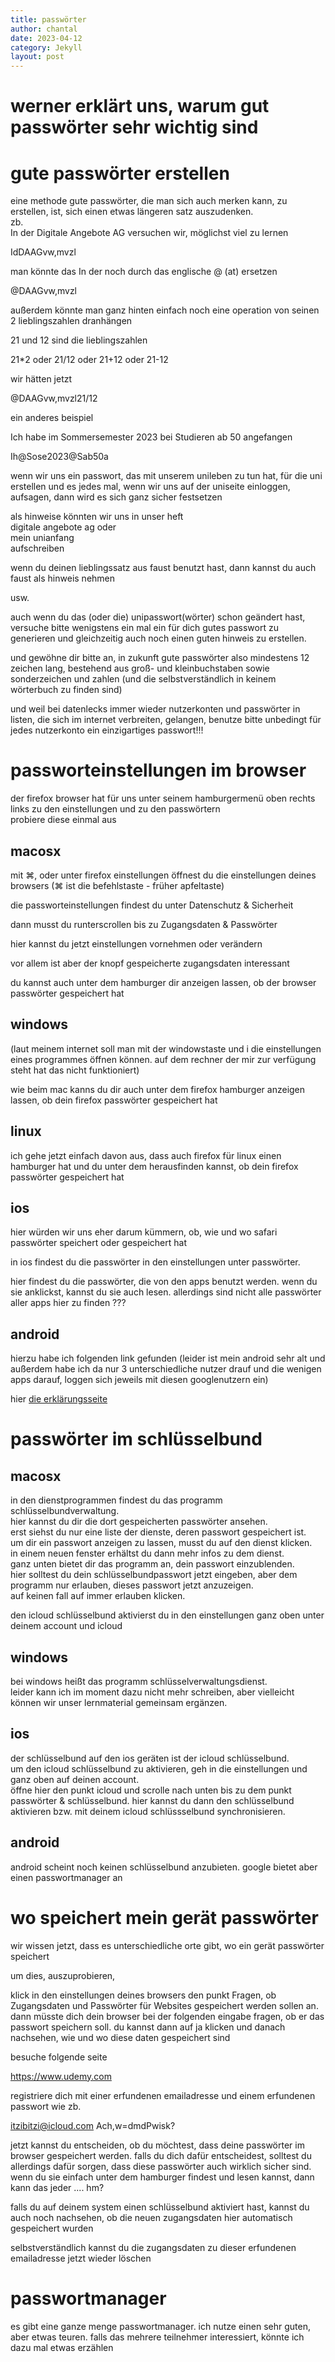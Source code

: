 ```yaml
---
title: passwörter
author: chantal
date: 2023-04-12
category: Jekyll
layout: post
---
```

# werner erklärt uns, warum gut passwörter sehr wichtig sind

# gute passwörter erstellen

eine methode gute passwörter, die man sich auch merken kann, zu erstellen, ist, sich einen etwas längeren satz auszudenken.  
zb.  
In der Digitale Angebote AG versuchen wir, möglichst viel zu lernen

IdDAAGvw,mvzl

man könnte das In der noch durch das englische @ (at) ersetzen

@DAAGvw,mvzl

außerdem könnte man ganz hinten einfach noch eine operation von seinen 2 lieblingszahlen dranhängen

21 und 12 sind die lieblingszahlen

21*2  oder 21/12   oder 21+12 oder 21-12

wir hätten jetzt 

@DAAGvw,mvzl21/12

ein anderes beispiel

Ich habe im Sommersemester 2023 bei Studieren ab 50 angefangen

Ih@Sose2023@Sab50a

wenn wir uns ein passwort, das mit unserem unileben zu tun hat, für die uni erstellen und es jedes mal, wenn wir uns auf der uniseite einloggen, aufsagen, dann wird es sich ganz sicher festsetzen

als hinweise könnten wir uns in unser heft  
digitale angebote ag oder  
mein unianfang  
aufschreiben

wenn du deinen lieblingssatz aus faust benutzt hast, dann kannst du auch 
faust als hinweis nehmen

usw.

auch wenn du das (oder die) unipasswort(wörter) schon geändert hast, versuche bitte wenigstens ein mal ein für dich gutes passwort zu generieren und gleichzeitig auch noch einen guten hinweis zu erstellen.

und gewöhne dir bitte an, in zukunft gute passwörter also mindestens 12 zeichen lang, bestehend aus groß- und kleinbuchstaben sowie sonderzeichen und zahlen (und die selbstverständlich in keinem wörterbuch zu finden sind)

und weil bei datenlecks immer wieder nutzerkonten und passwörter in listen, die sich im internet verbreiten, gelangen, benutze bitte unbedingt für jedes nutzerkonto ein einzigartiges passwort!!!

# passworteinstellungen im browser

der firefox browser hat für uns unter seinem hamburgermenü oben rechts  
links zu den einstellungen und zu den passwörtern  
probiere diese einmal aus  

## macosx

mit ⌘, oder unter firefox einstellungen öffnest du die einstellungen deines browsers  (⌘ ist die befehlstaste - früher apfeltaste)

die passworteinstellungen findest du unter Datenschutz & Sicherheit

dann musst du runterscrollen bis zu Zugangsdaten & Passwörter

hier kannst du jetzt einstellungen vornehmen oder verändern

vor allem ist aber der knopf gespeicherte zugangsdaten interessant

du kannst auch unter dem hamburger dir anzeigen lassen, ob der browser passwörter gespeichert hat

## windows

(laut meinem internet soll man mit der windowstaste und i die einstellungen eines programmes öffnen können. auf dem rechner der mir zur verfügung steht hat das nicht funktioniert)

wie beim mac kanns du dir auch unter dem firefox hamburger anzeigen lassen, ob dein firefox passwörter gespeichert hat

## linux

ich gehe jetzt einfach davon aus, dass auch firefox für linux einen hamburger hat und du unter dem herausfinden kannst, ob dein firefox passwörter gespeichert hat

## ios

hier würden wir uns eher darum kümmern, ob, wie und wo safari passwörter speichert oder gespeichert hat

in ios findest du die passwörter in den einstellungen unter passwörter.

hier findest du die passwörter, die von den apps benutzt werden. wenn du sie anklickst, kannst du sie auch lesen. allerdings sind nicht alle passwörter aller apps hier zu finden ???

## android

hierzu habe ich folgenden link gefunden (leider ist mein android sehr alt und außerdem habe ich da nur 3 unterschiedliche nutzer drauf und die wenigen apps darauf, loggen sich jeweils mit diesen googlenutzern ein)

hier [die erklärungsseite][1]


# passwörter im schlüsselbund

## macosx

in den dienstprogrammen findest du das programm schlüsselbundverwaltung.  
hier kannst du dir die dort gespeicherten passwörter ansehen.  
erst siehst du nur eine liste der dienste, deren passwort gespeichert ist.  
um dir ein passwort anzeigen zu lassen, musst du auf den dienst klicken.  
in einem neuen fenster erhältst du dann mehr infos zu dem dienst.  
ganz unten bietet dir das programm an, dein passwort einzublenden.  
hier solltest du dein schlüsselbundpasswort jetzt eingeben, aber dem programm nur erlauben, dieses passwort jetzt anzuzeigen.  
auf keinen fall auf immer erlauben klicken.  

den icloud schlüsselbund aktivierst du in den einstellungen ganz oben unter deinem account und icloud

## windows

bei windows heißt das programm schlüsselverwaltungsdienst.  
leider kann ich im moment dazu nicht mehr schreiben, aber vielleicht können wir unser lernmaterial gemeinsam ergänzen.

## ios

der schlüsselbund auf den ios geräten ist der icloud schlüsselbund.  
um den icloud schlüsselbund zu aktivieren, geh in die einstellungen und ganz oben auf deinen account.  
öffne hier den punkt icloud und scrolle nach unten bis zu dem punkt passwörter & schlüsselbund. hier kannst du dann den schlüsselbund aktivieren bzw. mit deinem icloud schlüssselbund synchronisieren.

## android

android scheint noch keinen schlüsselbund anzubieten. google bietet aber einen passwortmanager an

# wo speichert mein gerät passwörter

wir wissen jetzt, dass es unterschiedliche orte gibt, wo ein gerät passwörter speichert

um dies, auszuprobieren, 

klick in den einstellungen deines browsers den punkt Fragen, ob Zugangsdaten und Passwörter für Websites gespeichert werden sollen an. dann müsste dich dein browser bei der folgenden eingabe fragen, ob er das passwort speichern soll. du kannst dann auf ja klicken und danach nachsehen, wie und wo diese daten gespeichert sind

besuche folgende seite

https://www.udemy.com

registriere dich mit einer erfundenen emailadresse und einem erfundenen passwort wie zb.

itzibitzi@icloud.com
Ach,w=dmdPwisk?


jetzt kannst du entscheiden, ob du möchtest, dass deine passwörter im browser gespeichert werden. falls du dich dafür entscheidest, solltest du allerdings dafür sorgen, dass diese passwörter auch wirklich sicher sind. wenn du sie einfach unter dem hamburger findest und lesen kannst, dann kann das jeder .... hm?

falls du auf deinem system einen schlüsselbund aktiviert hast, kannst du auch noch nachsehen, ob die neuen zugangsdaten hier automatisch gespeichert wurden

selbstverständlich kannst du die zugangsdaten zu dieser erfundenen emailadresse jetzt wieder löschen

# passwortmanager

es gibt eine ganze menge passwortmanager. ich nutze einen sehr guten, aber etwas teuren. falls das mehrere teilnehmer interessiert, könnte ich dazu mal etwas erzählen



[1]: https://www.giga.de/artikel/android-gespeicherte-passwoerter-anzeigen-lassen/